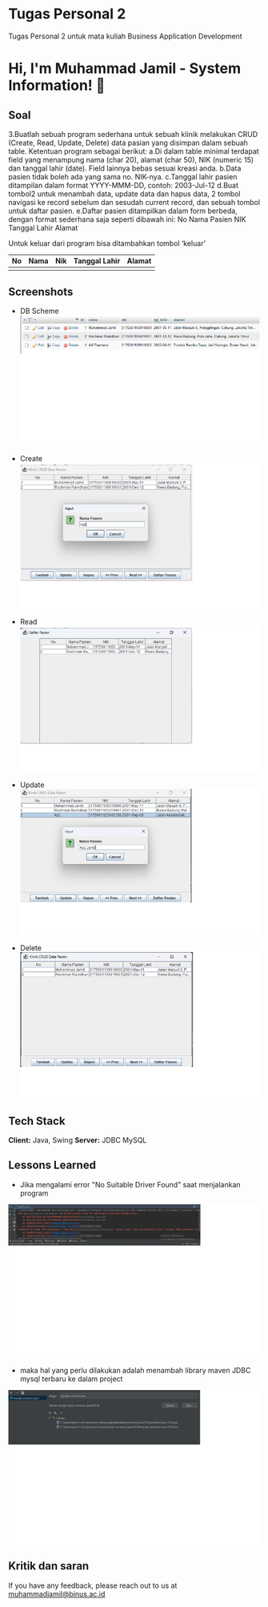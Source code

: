 
# Tugas Personal 2

Tugas Personal 2 untuk mata kuliah Business Application Development


# Hi, I'm Muhammad Jamil - System Information! 👋


## Soal

3.Buatlah sebuah program sederhana untuk sebuah klinik melakukan CRUD (Create, Read, Update, Delete) data pasian yang disimpan dalam sebuah table. Ketentuan program sebagai berikut:
a.Di dalam table minimal terdapat field yang menampung nama (char 20), alamat (char 50), NIK (numeric 15) dan tanggal lahir (date). Field lainnya bebas sesuai kreasi anda.
b.Data pasien tidak boleh ada yang sama no. NIK-nya.
c.Tanggal lahir pasien ditampilan dalam format YYYY-MMM-DD, contoh: 2003-Jul-12
d.Buat tombol2 untuk menambah data, update data dan hapus data, 2 tombol navigasi ke record sebelum dan sesudah current record, dan sebuah tombol untuk daftar pasien.
e.Daftar pasien ditampilkan dalam form berbeda, dengan format sederhana saja seperti dibawah ini:
No	Nama Pasien	NIK	Tanggal Lahir	Alamat
				
Untuk keluar dari program bisa ditambahkan tombol ‘keluar’


| No | Nama     | Nik                | Tanggal Lahir | Alamat     |
| :-------- | :------- | :------------------------- | :-------- | :------- |
|  |  |  |  |  |

## Screenshots

- DB Scheme
  ![DB Scheme](https://raw.githubusercontent.com/jamilmuh/TugasPersonal_2_BAD/master/assets/db_schema.png)

- Create
![Create](https://raw.githubusercontent.com/jamilmuh/TugasPersonal_2_BAD/master/assets/create.png)

- Read
![Read](https://raw.githubusercontent.com/jamilmuh/TugasPersonal_2_BAD/master/assets/list%20get.png)

- Update
![Update](https://raw.githubusercontent.com/jamilmuh/TugasPersonal_2_BAD/master/assets/update.png)

- Delete
![Delete](https://raw.githubusercontent.com/jamilmuh/TugasPersonal_2_BAD/master/assets/delete.png)


## Tech Stack

**Client:** Java, Swing
**Server:** JDBC MySQL


## Lessons Learned

- Jika mengalami error "No Suitable Driver Found" saat menjalankan program

![Error](https://raw.githubusercontent.com/jamilmuh/TugasPersonal_2_BAD/master/assets/error_jdbc.png)

- maka hal yang perlu dilakukan adalah menambah library maven JDBC mysql terbaru ke dalam project

![Add Library](https://raw.githubusercontent.com/jamilmuh/TugasPersonal_2_BAD/master/assets/add_library.png)


## Kritik dan saran

If you have any feedback, please reach out to us at muhammadjamil@binus.ac.id

